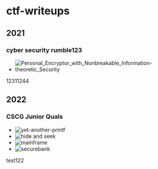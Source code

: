 # ctf-writeups

## 2021

### cyber security rumble123
- ![Personal_Encryptor_with_Nonbreakable_Information-theoretic_Security](2021/cyber%20security%20rumble/crypto/Personal_Encryptor_with_Nonbreakable_Information-theoretic_Security)

12311244

## 2022

### CSCG Junior Quals

- ![yet-another-printf](2022/cscg/pwn/yet-another-printf)
- ![hide and seek](2022/cscg/rev/hide_and_seek)
- ![mainframe](2022/cscg/net/mainframe)
- ![securebank](2022/cscg/web/securebank)


test122
